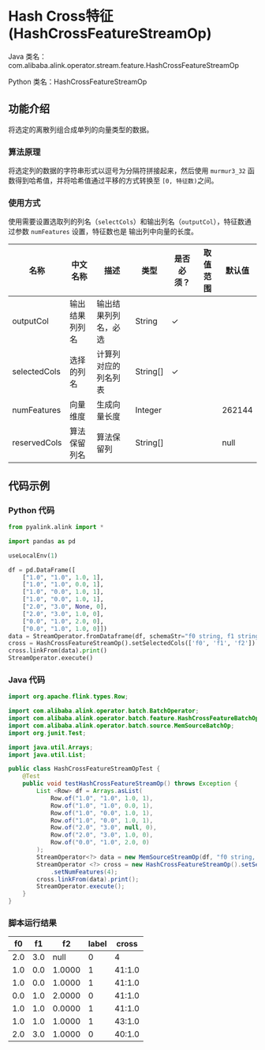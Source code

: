 # Hash Cross特征 (HashCrossFeatureStreamOp)
Java 类名：com.alibaba.alink.operator.stream.feature.HashCrossFeatureStreamOp

Python 类名：HashCrossFeatureStreamOp


## 功能介绍

将选定的离散列组合成单列的向量类型的数据。

### 算法原理

将选定列的数据的字符串形式以逗号为分隔符拼接起来，然后使用 ```murmur3_32``` 函数得到哈希值，并将哈希值通过平移的方式转换至
```[0, 特征数)```之间。

### 使用方式

使用需要设置选取列的列名（```selectCols```）和输出列名（```outputCol```），特征数通过参数 ```numFeatures``` 设置，特征数也是
输出列中向量的长度。

| 名称 | 中文名称 | 描述 | 类型 | 是否必须？ | 取值范围 | 默认值 |
| --- | --- | --- | --- | --- | --- | --- |
| outputCol | 输出结果列列名 | 输出结果列列名，必选 | String | ✓ |  |  |
| selectedCols | 选择的列名 | 计算列对应的列名列表 | String[] | ✓ |  |  |
| numFeatures | 向量维度 | 生成向量长度 | Integer |  |  | 262144 |
| reservedCols | 算法保留列名 | 算法保留列 | String[] |  |  | null |


## 代码示例
### Python 代码
```python
from pyalink.alink import *

import pandas as pd

useLocalEnv(1)

df = pd.DataFrame([
    ["1.0", "1.0", 1.0, 1],
    ["1.0", "1.0", 0.0, 1],
    ["1.0", "0.0", 1.0, 1],
    ["1.0", "0.0", 1.0, 1],
    ["2.0", "3.0", None, 0],
    ["2.0", "3.0", 1.0, 0],
    ["0.0", "1.0", 2.0, 0],
    ["0.0", "1.0", 1.0, 0]])
data = StreamOperator.fromDataframe(df, schemaStr="f0 string, f1 string, f2 double, label bigint")
cross = HashCrossFeatureStreamOp().setSelectedCols(['f0', 'f1', 'f2']).setOutputCol('cross').setNumFeatures(4)
cross.linkFrom(data).print()
StreamOperator.execute()
```
### Java 代码
```java
import org.apache.flink.types.Row;

import com.alibaba.alink.operator.batch.BatchOperator;
import com.alibaba.alink.operator.batch.feature.HashCrossFeatureBatchOp;
import com.alibaba.alink.operator.batch.source.MemSourceBatchOp;
import org.junit.Test;

import java.util.Arrays;
import java.util.List;

public class HashCrossFeatureStreamOpTest {
	@Test
	public void testHashCrossFeatureStreamOp() throws Exception {
		List <Row> df = Arrays.asList(
			Row.of("1.0", "1.0", 1.0, 1),
			Row.of("1.0", "1.0", 0.0, 1),
			Row.of("1.0", "0.0", 1.0, 1),
			Row.of("1.0", "0.0", 1.0, 1),
			Row.of("2.0", "3.0", null, 0),
			Row.of("2.0", "3.0", 1.0, 0),
			Row.of("0.0", "1.0", 2.0, 0)
		);
		StreamOperator<?> data = new MemSourceStreamOp(df, "f0 string, f1 string, f2 double, label int");
		StreamOperator <?> cross = new HashCrossFeatureStreamOp().setSelectedCols("f0", "f1", "f2").setOutputCol("cross")
			.setNumFeatures(4);
		cross.linkFrom(data).print();
		StreamOperator.execute();
	}
}
```

### 脚本运行结果

f0|f1|f2|label|cross
---|---|---|-----|-----
2.0|3.0|null|0|$4$
1.0|0.0|1.0000|1|$4$1:1.0
1.0|0.0|1.0000|1|$4$1:1.0
0.0|1.0|2.0000|0|$4$1:1.0
1.0|1.0|0.0000|1|$4$1:1.0
1.0|1.0|1.0000|1|$4$3:1.0
2.0|3.0|1.0000|0|$4$0:1.0

